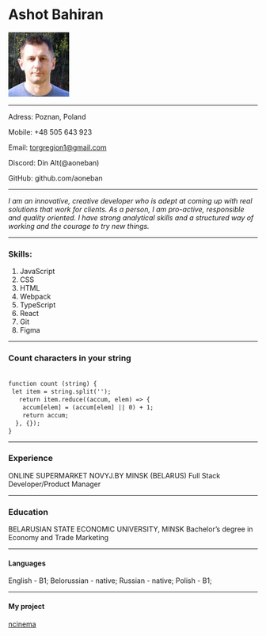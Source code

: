 # Ashot Bahiran
![](markdown.jpg)

***

Adress: Poznan, Poland

Mobile: +48 505 643 923

Email: torgregion1@gmail.com

Discord: Din Alt(@aoneban)

GitHub: github.com/aoneban

***

_I am an innovative, creative developer who is adept at coming up with real solutions that work for clients. As a person, I am pro-active, responsible and quality oriented. I have strong analytical skills and a structured way of working and the courage to try new things._

***

### Skills:
1. JavaScript
2. CSS
3. HTML
4. Webpack
5. TypeScript
6. React
7. Git
8. Figma

***

### Count characters in your string

```

function count (string) {  
 let item = string.split('');
   return item.reduce((accum, elem) => {
    accum[elem] = (accum[elem] || 0) + 1;
    return accum;
  }, {});
}

```

***

### Experience

ONLINE SUPERMARKET NOVYJ.BY MINSK (BELARUS)
Full Stack Developer/Product Manager

***

### Education

BELARUSIAN STATE ECONOMIC UNIVERSITY, MINSK
Bachelor’s degree in Economy and Trade Marketing

***

#### Languages

English - B1;
Belorussian - native;
Russian - native;
Polish - B1;

***

#### My project

[ncinema](https://ncinema.netlify.app/)